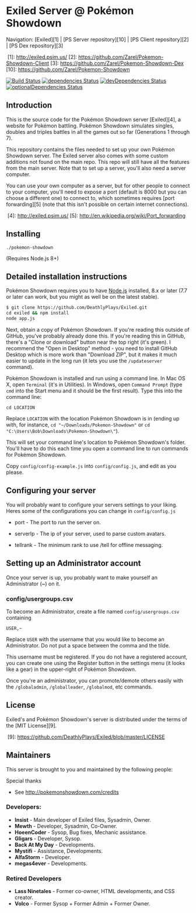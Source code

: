 Exiled Server @ Pokémon Showdown
========================================================================

Navigation: [Exiled][1] | [PS Server repository][10] | [PS Client repository][2] | [PS Dex repository][3]

  [1]: http://exiled.psim.us/
  [2]: https://github.com/Zarel/Pokemon-Showdown-Client
  [3]: https://github.com/Zarel/Pokemon-Showdown-Dex
  [10]: https://github.com/Zarel/Pokemon-Showdown

[![Build Status](https://travis-ci.org/DeathlyPlays/Exiled.svg?branch=master)](https://travis-ci.org/DeathlyPlays/Exiled)
[![dependencies Status](https://david-dm.org/DeathlyPlays/Exiled/status.svg)](https://david-dm.org/DeathlyPlays/Exiled)
[![devDependencies Status](https://david-dm.org/DeathlyPlays/Exiled/dev-status.svg)](https://david-dm.org/DeathlyPlays/Exiled?type=dev)
[![optionalDependencies Status](https://david-dm.org/DeathlyPlays/Exiled/optional-status.svg)](https://david-dm.org/DeathlyPlays/Exiled?type=optional)


Introduction
------------------------------------------------------------------------

This is the source code for the Pokémon Showdown server [Exiled][4], a website for Pokémon battling. Pokémon Showdown simulates singles, doubles and triples battles in all the games out so far (Generations 1 through 7).

This repository contains the files needed to set up your own Pokémon Showdown server. The Exiled server also comes with some custom additions not found on the main repo. This repo will still have all the features from the main server. Note that to set up a server, you'll also need a server computer.

You can use your own computer as a server, but for other people to connect to your computer, you'll need to expose a port (default is 8000 but you can choose a different one) to connect to, which sometimes requires [port forwarding][5] (note that this isn't possible on certain internet connections).

  [4]: http://exiled.psim.us/
  [5]: http://en.wikipedia.org/wiki/Port_forwarding


Installing
------------------------------------------------------------------------

    ./pokemon-showdown

(Requires Node.js 8+)


Detailed installation instructions
------------------------------------------------------------------------

Pokémon Showdown requires you to have [Node.js][6] installed, 8.x or later (7.7 or later can work, but you might as well be on the latest stable).

```bash
$ git clone https://github.com/DeathlyPlays/Exiled.git
cd exiled && npm install
node app.js
```

Next, obtain a copy of Pokémon Showdown. If you're reading this outside of GitHub, you've probably already done this. If you're reading this in GitHub, there's a "Clone or download" button near the top right (it's green). I recommend the "Open in Desktop" method - you need to install GitHub Desktop which is more work than "Download ZIP", but it makes it much easier to update in the long run (it lets you use the `/updateserver` command).

Pokémon Showdown is installed and run using a command line. In Mac OS X, open `Terminal` (it's in Utilities). In Windows, open `Command Prompt` (type `cmd` into the Start menu and it should be the first result). Type this into the command line:

    cd LOCATION

Replace `LOCATION` with the location Pokémon Showdown is in (ending up with, for instance, `cd "~/Downloads/Pokemon-Showdown"` or `cd "C:\Users\Bob\Downloads\Pokemon-Showdown\"`).

This will set your command line's location to Pokémon Showdown's folder. You'll have to do this each time you open a command line to run commands for Pokémon Showdown.

Copy `config/config-example.js` into `config/config.js`, and edit as you please.

  [6]: https://nodejs.org/

Configuring your server
------------------------------------------------------------------------

You will probably want to configure your servers settings to your liking.
Heres some of the configurations you can change in `config/config.js`

- port - The port to run the server on.

- serverIp - The ip of your server, used to parse custom avatars.

- tellrank - The minimum rank to use /tell for offline messaging.

Setting up an Administrator account
------------------------------------------------------------------------

Once your server is up, you probably want to make yourself an Administrator (~) on it.

### config/usergroups.csv

To become an Administrator, create a file named `config/usergroups.csv` containing

    USER,~

Replace `USER` with the username that you would like to become an Administrator. Do not put a space between the comma and the tilde.

This username must be registered. If you do not have a registered account, you can create one using the Register button in the settings menu (it looks like a gear) in the upper-right of Pokémon Showdown.

Once you're an administrator, you can promote/demote others easily with the `/globaladmin`, `/globalleader`, `/globalmod`, etc commands.

License
------------------------------------------------------------------------

Exiled's and Pokémon Showdown's server is distributed under the terms of the [MIT License][9].

  [9]: https://github.com/DeathlyPlays/Exiled/blob/master/LICENSE


Maintainers
------------------------------------------------------------------------

This server is brought to you and maintained by the following people:

Special thanks

- See http://pokemonshowdown.com/credits

### Developers:
* **Insist** - Main developer of Exiled files, Sysadmin, Owner.
* **Mewth** - Developer, Sysadmin, Co-Owner.
* **HoeenCoder** - Sysop, Bug fixes, Mechanic assistance.
* **Gligars** - Developer, Sysop.
* **Back At My Day** - Developments.
* **Mystifi** - Assistance, Developments.
* **AlfaStorm** - Developer.
* **megas4ever** - Developments.

### Retired Developers
* **Lass Ninetales** - Former co-owner, HTML developments, and CSS creator.
* **Volco** - Former Sysop + Former Admin + Former Owner.
